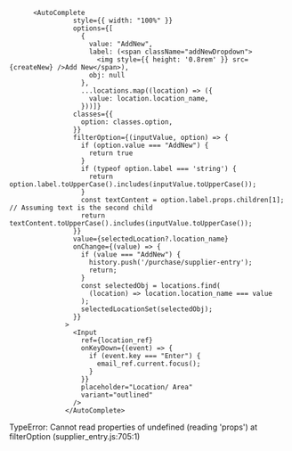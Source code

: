           <AutoComplete
                    style={{ width: "100%" }}
                    options={[
                      {
                        value: "AddNew",
                        label: (<span className="addNewDropdown">
                          <img style={{ height: '0.8rem' }} src={createNew} />Add New</span>),
                        obj: null
                      },
                      ...locations.map((location) => ({
                        value: location.location_name,
                      }))]}
                    classes={{
                      option: classes.option,
                    }}
                    filterOption={(inputValue, option) => {
                      if (option.value === "AddNew") {
                        return true
                      }
                      if (typeof option.label === 'string') {
                        return option.label.toUpperCase().includes(inputValue.toUpperCase());
                      }
                      const textContent = option.label.props.children[1]; // Assuming text is the second child
                      return textContent.toUpperCase().includes(inputValue.toUpperCase());
                    }}
                    value={selectedLocation?.location_name}
                    onChange={(value) => {
                      if (value === "AddNew") {
                        history.push('/purchase/supplier-entry');
                        return;
                      }
                      const selectedObj = locations.find(
                        (location) => location.location_name === value
                      );
                      selectedLocationSet(selectedObj);
                    }}
                  >
                    <Input
                      ref={location_ref}
                      onKeyDown={(event) => {
                        if (event.key === "Enter") {
                          email_ref.current.focus();
                        }
                      }}
                      placeholder="Location/ Area"
                      variant="outlined"
                    />
                  </AutoComplete>
 TypeError: Cannot read properties of undefined (reading 'props')
    at filterOption (supplier_entry.js:705:1)
    
